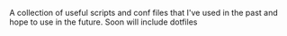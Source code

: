 A collection of useful scripts and conf files that I've used in the past and 
hope to use in the future.  Soon will include dotfiles
